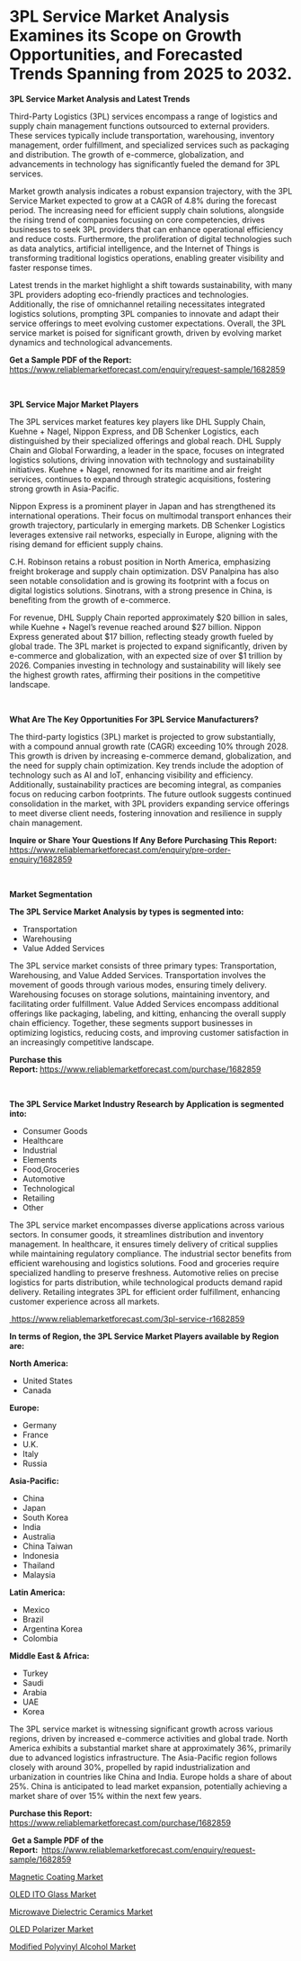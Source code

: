 <p><h1>3PL Service Market Analysis Examines its Scope on Growth Opportunities, and Forecasted Trends Spanning from 2025 to 2032.</h1></p><p><strong>3PL Service Market Analysis and Latest Trends</strong></p>
<p><p>Third-Party Logistics (3PL) services encompass a range of logistics and supply chain management functions outsourced to external providers. These services typically include transportation, warehousing, inventory management, order fulfillment, and specialized services such as packaging and distribution. The growth of e-commerce, globalization, and advancements in technology has significantly fueled the demand for 3PL services.</p><p>Market growth analysis indicates a robust expansion trajectory, with the 3PL Service Market expected to grow at a CAGR of 4.8% during the forecast period. The increasing need for efficient supply chain solutions, alongside the rising trend of companies focusing on core competencies, drives businesses to seek 3PL providers that can enhance operational efficiency and reduce costs. Furthermore, the proliferation of digital technologies such as data analytics, artificial intelligence, and the Internet of Things is transforming traditional logistics operations, enabling greater visibility and faster response times.</p><p>Latest trends in the market highlight a shift towards sustainability, with many 3PL providers adopting eco-friendly practices and technologies. Additionally, the rise of omnichannel retailing necessitates integrated logistics solutions, prompting 3PL companies to innovate and adapt their service offerings to meet evolving customer expectations. Overall, the 3PL service market is poised for significant growth, driven by evolving market dynamics and technological advancements.</p></p>
<p><strong>Get a Sample PDF of the Report:&nbsp;</strong> <a href="https://www.reliablemarketforecast.com/enquiry/request-sample/1682859?utm_campaign=1110&utm_medium=2&utm_source=Github&utm_content=ia&utm_term=30012025&utm_id=3pl-service">https://www.reliablemarketforecast.com/enquiry/request-sample/1682859</a></p>
<p>&nbsp;</p>
<p><strong>3PL Service Major Market Players</strong></p>
<p><p>The 3PL services market features key players like DHL Supply Chain, Kuehne + Nagel, Nippon Express, and DB Schenker Logistics, each distinguished by their specialized offerings and global reach. DHL Supply Chain and Global Forwarding, a leader in the space, focuses on integrated logistics solutions, driving innovation with technology and sustainability initiatives. Kuehne + Nagel, renowned for its maritime and air freight services, continues to expand through strategic acquisitions, fostering strong growth in Asia-Pacific.</p><p>Nippon Express is a prominent player in Japan and has strengthened its international operations. Their focus on multimodal transport enhances their growth trajectory, particularly in emerging markets. DB Schenker Logistics leverages extensive rail networks, especially in Europe, aligning with the rising demand for efficient supply chains.</p><p>C.H. Robinson retains a robust position in North America, emphasizing freight brokerage and supply chain optimization. DSV Panalpina has also seen notable consolidation and is growing its footprint with a focus on digital logistics solutions. Sinotrans, with a strong presence in China, is benefiting from the growth of e-commerce.</p><p>For revenue, DHL Supply Chain reported approximately $20 billion in sales, while Kuehne + Nagel’s revenue reached around $27 billion. Nippon Express generated about $17 billion, reflecting steady growth fueled by global trade. The 3PL market is projected to expand significantly, driven by e-commerce and globalization, with an expected size of over $1 trillion by 2026. Companies investing in technology and sustainability will likely see the highest growth rates, affirming their positions in the competitive landscape.</p></p>
<p>&nbsp;</p>
<p><strong>What Are The Key Opportunities For 3PL Service Manufacturers?</strong></p>
<p><p>The third-party logistics (3PL) market is projected to grow substantially, with a compound annual growth rate (CAGR) exceeding 10% through 2028. This growth is driven by increasing e-commerce demand, globalization, and the need for supply chain optimization. Key trends include the adoption of technology such as AI and IoT, enhancing visibility and efficiency. Additionally, sustainability practices are becoming integral, as companies focus on reducing carbon footprints. The future outlook suggests continued consolidation in the market, with 3PL providers expanding service offerings to meet diverse client needs, fostering innovation and resilience in supply chain management.</p></p>
<p><strong>Inquire or Share Your Questions If Any Before Purchasing This Report:</strong> <a href="https://www.reliablemarketforecast.com/enquiry/pre-order-enquiry/1682859?utm_campaign=1110&utm_medium=2&utm_source=Github&utm_content=ia&utm_term=30012025&utm_id=3pl-service">https://www.reliablemarketforecast.com/enquiry/pre-order-enquiry/1682859</a></p>
<p>&nbsp;</p>
<p><strong>Market Segmentation</strong></p>
<p><strong>The 3PL Service Market Analysis by types is segmented into:</strong></p>
<p><ul><li>Transportation</li><li>Warehousing</li><li>Value Added Services</li></ul></p>
<p><p>The 3PL service market consists of three primary types: Transportation, Warehousing, and Value Added Services. Transportation involves the movement of goods through various modes, ensuring timely delivery. Warehousing focuses on storage solutions, maintaining inventory, and facilitating order fulfillment. Value Added Services encompass additional offerings like packaging, labeling, and kitting, enhancing the overall supply chain efficiency. Together, these segments support businesses in optimizing logistics, reducing costs, and improving customer satisfaction in an increasingly competitive landscape.</p></p>
<p><strong>Purchase this Report:&nbsp;</strong><a href="https://www.reliablemarketforecast.com/purchase/1682859?utm_campaign=1110&utm_medium=2&utm_source=Github&utm_content=ia&utm_term=30012025&utm_id=3pl-service">https://www.reliablemarketforecast.com/purchase/1682859</a></p>
<p>&nbsp;</p>
<p><strong>The 3PL Service Market Industry Research by Application is segmented into:</strong></p>
<p><ul><li>Consumer Goods</li><li>Healthcare</li><li>Industrial</li><li>Elements</li><li>Food,Groceries</li><li>Automotive</li><li>Technological</li><li>Retailing</li><li>Other</li></ul></p>
<p><p>The 3PL service market encompasses diverse applications across various sectors. In consumer goods, it streamlines distribution and inventory management. In healthcare, it ensures timely delivery of critical supplies while maintaining regulatory compliance. The industrial sector benefits from efficient warehousing and logistics solutions. Food and groceries require specialized handling to preserve freshness. Automotive relies on precise logistics for parts distribution, while technological products demand rapid delivery. Retailing integrates 3PL for efficient order fulfillment, enhancing customer experience across all markets.</p></p>
<p><a href="https://www.reliablemarketforecast.com/3pl-service-r1682859?utm_campaign=1110&utm_medium=2&utm_source=Github&utm_content=ia&utm_term=30012025&utm_id=3pl-service">&nbsp;https://www.reliablemarketforecast.com/3pl-service-r1682859</a></p>
<p><strong>In terms of Region, the 3PL Service Market Players available by Region are:</strong></p>
<p>
    <p> <strong> North America: </strong>
        <ul>
            <li>United States</li>
            <li>Canada</li>
        </ul>
        </p> 
    <p> <strong> Europe: </strong>
        <ul>
            <li>Germany</li>
            <li>France</li>
            <li>U.K.</li>
            <li>Italy</li>
            <li>Russia</li>
        </ul>
        </p> 
    <p> <strong> Asia-Pacific: </strong>
        <ul>
            <li>China</li>
            <li>Japan</li>
            <li>South Korea</li>
            <li>India</li>
            <li>Australia</li>
            <li>China Taiwan</li>
            <li>Indonesia</li>
            <li>Thailand</li>
            <li>Malaysia</li>
        </ul>
        </p> 
    <p> <strong> Latin America: </strong>
        <ul>
            <li>Mexico</li>
            <li>Brazil</li>
            <li>Argentina Korea</li>
            <li>Colombia</li>
        </ul>
        </p> 
    <p> <strong> Middle East & Africa: </strong>
        <ul>
            <li>Turkey</li>
            <li>Saudi</li>
            <li>Arabia</li>
            <li>UAE</li>
            <li>Korea</li>
        </ul>
    </p>
    </p>
<p><p>The 3PL service market is witnessing significant growth across various regions, driven by increased e-commerce activities and global trade. North America exhibits a substantial market share at approximately 36%, primarily due to advanced logistics infrastructure. The Asia-Pacific region follows closely with around 30%, propelled by rapid industrialization and urbanization in countries like China and India. Europe holds a share of about 25%. China is anticipated to lead market expansion, potentially achieving a market share of over 15% within the next few years.</p></p>
<p><strong>Purchase this Report: </strong><a href="https://www.reliablemarketforecast.com/purchase/1682859?utm_campaign=1110&utm_medium=2&utm_source=Github&utm_content=ia&utm_term=30012025&utm_id=3pl-service">https://www.reliablemarketforecast.com/purchase/1682859</a></p>
<p>&nbsp;<strong>Get a Sample PDF of the Report:&nbsp;&nbsp;</strong><a href="https://www.reliablemarketforecast.com/enquiry/request-sample/1682859?utm_campaign=1110&utm_medium=2&utm_source=Github&utm_content=ia&utm_term=30012025&utm_id=3pl-service">https://www.reliablemarketforecast.com/enquiry/request-sample/1682859</a></p>
<p><strong></strong></p>
<p><p><a href="https://github.com/uramalorr/Market-Research-Report-List-1/blob/main/magnetic-coating-market.md?utm_campaign=1110&utm_medium=2&utm_source=Github&utm_content=ia&utm_term=30012025&utm_id=3pl-service">Magnetic Coating Market</a></p><p><a href="https://github.com/tamiaknaub6/Market-Research-Report-List-1/blob/main/oled-ito-glass-market.md?utm_campaign=1110&utm_medium=2&utm_source=Github&utm_content=ia&utm_term=30012025&utm_id=3pl-service">OLED ITO Glass Market</a></p><p><a href="https://github.com/lacostesamella9485/Market-Research-Report-List-1/blob/main/microwave-dielectric-ceramics-market.md?utm_campaign=1110&utm_medium=2&utm_source=Github&utm_content=ia&utm_term=30012025&utm_id=3pl-service">Microwave Dielectric Ceramics Market</a></p><p><a href="https://github.com/mathastilley812967/Market-Research-Report-List-1/blob/main/oled-polarizer-market.md?utm_campaign=1110&utm_medium=2&utm_source=Github&utm_content=ia&utm_term=30012025&utm_id=3pl-service">OLED Polarizer Market</a></p><p><a href="https://github.com/mayabungard8092/Market-Research-Report-List-1/blob/main/modified-polyvinyl-alcohol-market.md?utm_campaign=1110&utm_medium=2&utm_source=Github&utm_content=ia&utm_term=30012025&utm_id=3pl-service">Modified Polyvinyl Alcohol Market</a></p></p>